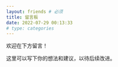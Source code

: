 ```yaml
---
layout: friends # 必须
title: 留言板
date: 2022-07-29 00:13:33
# type: categories
---
```

欢迎在下方留言！
<!-- more 上方的上下必须空行，否则报错 -->
这里可以写下你的想法和建议，以待后续改进。